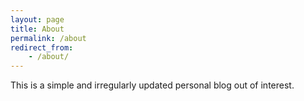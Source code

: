 ```yaml
---
layout: page
title: About
permalink: /about
redirect_from:
    - /about/
---
```


This is a simple and irregularly updated personal blog out of interest.